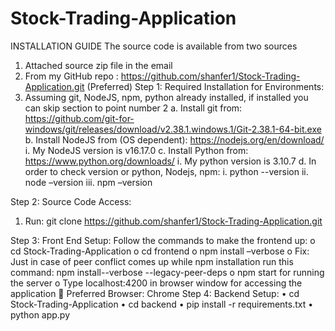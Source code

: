 # Stock-Trading-Application
INSTALLATION GUIDE
The source code is available from two sources
1.	Attached source zip file in the email
2.	From my GitHub repo : https://github.com/shanfer1/Stock-Trading-Application.git (Preferred)
Step 1: Required Installation for Environments:
1.	Assuming git, NodeJS, npm, python already installed, if installed you can skip section to point number 2
a.	Install git from: https://github.com/git-for-windows/git/releases/download/v2.38.1.windows.1/Git-2.38.1-64-bit.exe
b.	Install NodeJS from (OS dependent): https://nodejs.org/en/download/
i.	My NodeJS version is v16.17.0
c.	Install Python from: https://www.python.org/downloads/
i.	My python version is 3.10.7
d.	In order to check version or python, Nodejs, npm:
i.	python --version
ii.	node –version
iii.	npm –version

Step 2: Source Code Access:
1.	Run: git clone https://github.com/shanfer1/Stock-Trading-Application.git

Step 3: Front End Setup:
Follow the commands to make the frontend up:
o	cd Stock-Trading-Application
o	cd frontend
o	npm install –verbose
o	Fix: Just in case of peer conflict comes up while npm installation run this command: npm install--verbose --legacy-peer-deps
o	npm start for running the server
o	Type localhost:4200 in browser window for accessing the application
	Preferred Browser: Chrome 
Step 4: Backend Setup:
•	cd Stock-Trading-Application
•	cd backend
•	pip install -r requirements.txt
•	python app.py
